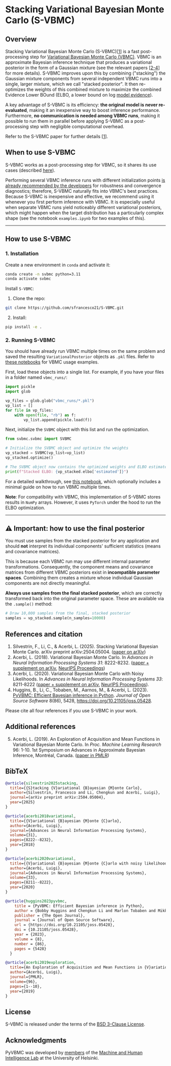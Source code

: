 # Stacking Variational Bayesian Monte Carlo (S-VBMC)

## Overview
Stacking Variational Bayesian Monte Carlo (S-VBMC)[[1](#references-and-citation)] is a fast post-processing step for [Variational Bayesian Monte Carlo (VBMC)](https://github.com/acerbilab/pyvbmc). VBMC is an approximate Bayesian inference technique that produces a variational posterior in the form of a Gaussian mixture (see the relevant papers [[2-4](#references-and-citation)] for more details). S-VBMC improves upon this by combining ("stacking") the Gaussian mixture components from several independent VBMC runs into a single, larger mixture, which we call "stacked posterior". It then re-optimizes the weights of this combined mixture to maximize the combined Evidence Lower BOund (ELBO, a lower bound on log [model evidence](https://en.wikipedia.org/wiki/Marginal_likelihood)). 

A key advantage of S-VBMC is its efficiency: **the original model is never re-evaluated**, making it an inexpensive way to boost inference performance. Furthermore, **no communication is needed among VBMC runs**, making it possible to run them in parallel before applying S-VBMC as a post-processing step with negligible computational overhead.

Refer to the S-VBMC paper for further details [[1](#references-and-citation)].

## When to use S-VBMC

S-VBMC works as a post-processing step for VBMC, so it shares its use cases (described [here](https://github.com/acerbilab/pyvbmc/tree/main?tab=readme-ov-file#when-should-i-use-pyvbmc)).

Performing several VBMC inference runs with different initialization points [is already recommended by the developers](https://github.com/acerbilab/pyvbmc/blob/main/examples/pyvbmc_example_4_validation.ipynb) for robustness and convergence diagnostics; therefore, S-VBMC naturally fits into VBMC's best practices. Because S-VBMC is inexpensive and effective, we recommend using it whenever you first perform inference with VBMC. It is especially useful when separate VBMC runs yield noticeably different variational posteriors, which might happen when the target distribution has a particularly complex shape (see the notebook `examples.ipynb` for two examples of this).

-----

## How to use S-VBMC

### 1. Installation

Create a new environment in `conda` and activate it:
   ```bash
   conda create -n svbmc python=3.11
   conda activate svbmc
   ```
Install `S-VBMC`:
   1. Clone the repo:
   ```bash
   git clone https://github.com/sfrancesco21/S-VBMC.git
   ```
   2. Install:
   ```bash
   pip install -e . 
   ```

### 2. Running S-VBMC

You should have already run VBMC multiple times on the same problem and saved the resulting `VariationalPosterior` objects as `.pkl` files. Refer to [these notebooks](https://github.com/acerbilab/pyvbmc/tree/main/examples) for VBMC usage examples.

First, load these objects into a single list. For example, if you have your files in a folder named `vbmc_runs/`:

```python
import pickle
import glob

vp_files = glob.glob("vbmc_runs/*.pkl")
vp_list = []
for file in vp_files:
    with open(file, "rb") as f:
        vp_list.append(pickle.load(f))
```

Next, initialize the `SVBMC` object with this list and run the optimization.

```python
from svbmc.svbmc import SVBMC

# Initialize the SVBMC object and optimize the weights
vp_stacked = SVBMC(vp_list=vp_list)
vp_stacked.optimize()

# The SVBMC object now contains the optimized weights and ELBO estimates
print(f"Stacked ELBO: {vp_stacked.elbo['estimated']}")
```

For a detailed walkthrough, see [this notebook](https://github.com/sfrancesco21/S-VBMC/blob/main/examples/basic_usage.ipynb), which optionally includes a minimal guide on how to run VBMC multiple times.

**Note**: For compatibility with VBMC, this implementation of S-VBMC stores results in `NumPy` arrays. However, it uses `PyTorch` under the hood to run the ELBO optimization.

-----

## ⚠️ Important: how to use the final posterior

You must use samples from the stacked posterior for any application and should **not** interpret its individual components' sufficient statistics (means and covariance matrices).

This is because each VBMC run may use different internal parameter transformations. Consequently, the component means and covariance matrices from different VBMC posteriors exist in **incompatible parameter spaces**. Combining them creates a mixture whose individual Gaussian components are not directly meaningful.

**Always use samples from the final stacked posterior**, which are correctly transformed back into the original parameter space. These are available via the `.sample()` method:

```python
# Draw 10,000 samples from the final, stacked posterior
samples = vp_stacked.sample(n_samples=10000)
```

## References and citation

1. Silvestrin, F., Li, C., & Acerbi, L. (2025). Stacking Variational Bayesian Monte Carlo. arXiv preprint arXiv:2504.05004. ([paper on arXiv](https://arxiv.org/abs/2504.05004))
2. Acerbi, L. (2018). Variational Bayesian Monte Carlo. In *Advances in Neural Information Processing Systems 31*: 8222-8232. ([paper + supplement on arXiv](https://arxiv.org/abs/1810.05558), [NeurIPS Proceedings](https://papers.nips.cc/paper/8043-variational-bayesian-monte-carlo))
3. Acerbi, L. (2020). Variational Bayesian Monte Carlo with Noisy Likelihoods. In *Advances in Neural Information Processing Systems 33*: 8211-8222 ([paper + supplement on arXiv](https://arxiv.org/abs/2006.08655), [NeurIPS Proceedings](https://papers.nips.cc/paper/2020/hash/5d40954183d62a82257835477ccad3d2-Abstract.html)).
4. Huggins, B., Li, C., Tobaben, M., Aarnos, M., & Acerbi, L. (2023). [PyVBMC: Efficient Bayesian inference in Python](https://joss.theoj.org/papers/10.21105/joss.05428). *Journal of Open Source Software* 8(86), 5428, https://doi.org/10.21105/joss.05428.

Please cite all four references if you use S-VBMC in your work.

## Additional references

5. Acerbi, L. (2019). An Exploration of Acquisition and Mean Functions in Variational Bayesian Monte Carlo. In *Proc. Machine Learning Research* 96: 1-10. 1st Symposium on Advances in Approximate Bayesian Inference, Montréal, Canada. ([paper in PMLR](http://proceedings.mlr.press/v96/acerbi19a.html))

## BibTeX

```BibTeX
@article{silvestrin2025stacking,
  title={{S}tacking {V}ariational {B}ayesian {M}onte Carlo},
  author={Silvestrin, Francesco and Li, Chengkun and Acerbi, Luigi},
  journal={arXiv preprint arXiv:2504.05004},
  year={2025}
}

@article{acerbi2018variational,
  title={{V}ariational {B}ayesian {M}onte {C}arlo},
  author={Acerbi, Luigi},
  journal={Advances in Neural Information Processing Systems},
  volume={31},
  pages={8222--8232},
  year={2018}
}

@article{acerbi2020variational,
  title={{V}ariational {B}ayesian {M}onte {C}arlo with noisy likelihoods},
  author={Acerbi, Luigi},
  journal={Advances in Neural Information Processing Systems},
  volume={33},
  pages={8211--8222},
  year={2020}
}

@article{huggins2023pyvbmc,
    title = {PyVBMC: Efficient Bayesian inference in Python},
    author = {Bobby Huggins and Chengkun Li and Marlon Tobaben and Mikko J. Aarnos and Luigi Acerbi},
    publisher = {The Open Journal},
    journal = {Journal of Open Source Software},
    url = {https://doi.org/10.21105/joss.05428},
    doi = {10.21105/joss.05428},
    year = {2023},
    volume = {8},
    number = {86},
    pages = {5428}
  }

@article{acerbi2019exploration,
  title={An Exploration of Acquisition and Mean Functions in {V}ariational {B}ayesian {M}onte {C}arlo},
  author={Acerbi, Luigi},
  journal={PMLR},
  volume={96},
  pages={1--10},
  year={2019}
}
```

## License

S-VBMC is released under the terms of the [BSD 3-Clause License](LICENSE.txt).

## Acknowledgments

PyVBMC was developed by [members](https://www.helsinki.fi/en/researchgroups/machine-and-human-intelligence/people) of the [Machine and Human Intelligence Lab](https://www.helsinki.fi/en/researchgroups/machine-and-human-intelligence/) at the University of Helsinki. 
